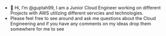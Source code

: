 - 👋 Hi, I’m @guptah99, I am a Junior Cloud Engineer working on different Projects with AWS utilizing different servcies and technologies.
-  Please feel free to see around and ask me questions about the Cloud Engineering and if you have any comments on my ideas drop them somewhere for me to see 
